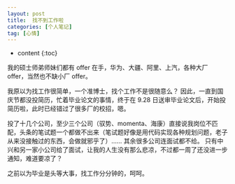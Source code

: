 ```yaml
---
layout: post
title:  找不到工作啦
categories: [个人笔记]
tag: [心情]
---
```


* content
{:toc}

我的硕士师弟师妹们都有 offer 在手，华为、大疆、阿里、上汽，各种大厂 offer，当然也不缺小厂 offer。

我原以为找工作很简单，一个准博士，找个工作不是很随意么？
因此，一直到国庆节都没投简历，忙着毕业论文的事情，终于在 9.28 日送审毕业论文后，开始投简历啦，此时已经错过了很多厂的校招，嗯。

投了十几个公司，至少三个公司（驭势、momenta、海康）直接说我岗位不匹配，头条的笔试题一个都做不出来（笔试题好像是用代码实现各种规划问题，老子从来没接触过的东西，会做就邪乎了）……
其余很多公司连面试都不给。
只有中兴和另一家小公司给了面试，让我的人生没有那么悲凉，不过都一周了还没进一步通知，难道要凉了？

之前以为毕业是头等大事，找工作分分钟的，呵呵。

